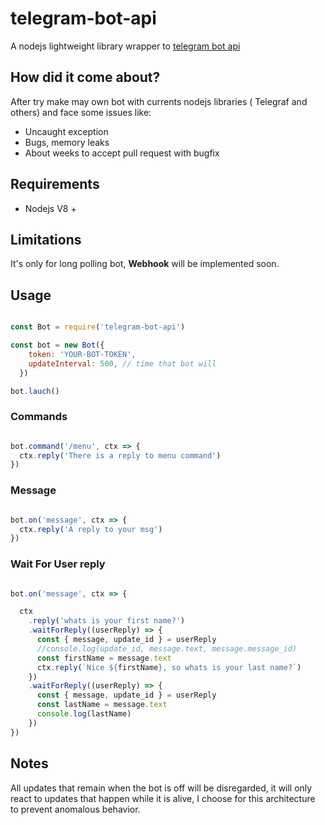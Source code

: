 # telegram-bot-api

A nodejs lightweight library wrapper to [telegram bot api](https://core.telegram.org/bots/api)


## How did it come about?

After try make may own bot with currents nodejs libraries ( Telegraf  and others)  and face some issues like:

- Uncaught exception
- Bugs,  memory leaks
- About weeks to accept pull request with bugfix


## Requirements

- Nodejs V8 +

## Limitations
It's only for long polling bot, **Webhook** will be implemented soon.

## Usage

```javascript

const Bot = require('telegram-bot-api')

const bot = new Bot({
    token: 'YOUR-BOT-TOKEN',  
    updateInterval: 500, // time that bot will
  })

bot.lauch()

```

### Commands

```javascript

bot.command('/menu', ctx => {
  ctx.reply('There is a reply to menu command')
})

```

### Message

```javascript

bot.on('message', ctx => {
  ctx.reply('A reply to your msg')
})

```

### Wait For User reply

```javascript

bot.on('message', ctx => {

  ctx
    .reply('whats is your first name?')
    .waitForReply((userReply) => {
      const { message, update_id } = userReply
      //console.log(update_id, message.text, message.message_id)
      const firstName = message.text
      ctx.reply(`Nice ${firstName}, so whats is your last name?`)
    })
    .waitForReply((userReply) => {
      const { message, update_id } = userReply
      const lastName = message.text
      console.log(lastName)
    })
})

```


## Notes
All updates that remain when the bot is off will be disregarded, it will only react to updates that happen while it is alive, I choose for this architecture to prevent anomalous behavior.
